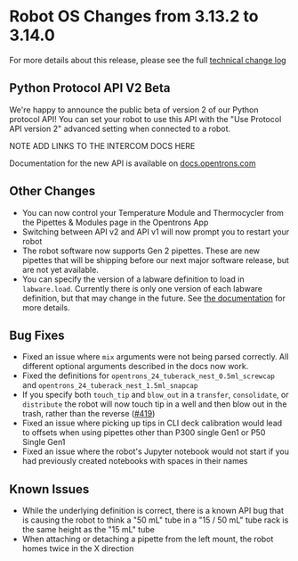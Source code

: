 # Robot OS Changes from 3.13.2 to 3.14.0

For more details about this release, please see the full [technical change log][changelog]

[changelog]: https://github.com/Opentrons/opentrons/blob/edge/CHANGELOG.md

## Python Protocol API V2 Beta

We're happy to announce the public beta of version 2 of our Python protocol API! You can set your robot to use this API with the "Use Protocol API version 2" advanced setting when connected to a robot.

NOTE ADD LINKS TO THE INTERCOM DOCS HERE

Documentation for the new API is available on [docs.opentrons.com][docs-v2-root]


## Other Changes

- You can now control your Temperature Module and Thermocycler from the Pipettes & Modules page in the Opentrons App
- Switching between API v2 and API v1 will now prompt you to restart your robot
- The robot software now supports Gen 2 pipettes. These are new pipettes that will be shipping before our next major software release, but are not yet available.
- You can specify the version of a labware definition to load in `labware.load`. Currently there is only one version of each labware definition, but that may change in the future. See [the documentation][labware-versioning-docs] for more details.


## Bug Fixes
- Fixed an issue where `mix` arguments were not being parsed correctly. All different optional arguments described in the docs now work.
- Fixed the definitions for `opentrons_24_tuberack_nest_0.5ml_screwcap` and `opentrons_24_tuberack_nest_1.5ml_snapcap`
- If you specify both `touch_tip` and `blow_out` in a `transfer`, `consolidate`, or `distribute` the robot will now touch tip in a well and then blow out in the trash, rather than the reverse ([#419][419])
- Fixed an issue where picking up tips in CLI deck calibration would lead to offsets when using pipettes other than P300 single Gen1 or P50 Single Gen1
- Fixed an issue where the robot's Jupyter notebook would not start if you had previously created notebooks with spaces in their names

## Known Issues

- While the underlying definition is correct, there is a known API bug that is causing the robot to think a "50 mL" tube in a "15 / 50 mL" tube rack is the same height as the "15 mL" tube
- When attaching or detaching a pipette from the left mount, the robot homes twice in the X direction

[419]: https://github.com/Opentrons/opentrons/issues/419
[labware-versioning-docs]: https://docs.opentrons.com/v1/labware.html#labware-versions
[docs-v2-root]: https://docs.opentrons.com//v2/index.html.
